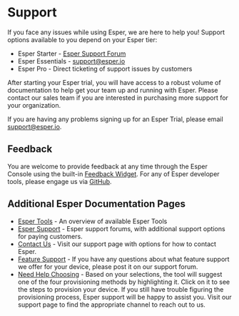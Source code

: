 # Support

If you face any issues while using Esper, we are here to help you! Support options available to you depend on your Esper tier:

* Esper Starter - [Esper Support Forum]
* Esper Essentials - support@esper.io
* Esper Pro - Direct ticketing of support issues by customers

After starting your Esper trial, you will have access to a robust volume of documentation to help get your team up and running with Esper. Please contact our sales team if you are interested in purchasing more support for your organization.

If you are having any problems signing up for an Esper Trial, please email support@esper.io.

## Feedback

You are welcome to provide feedback at any time through the Esper Console using the built-in [Feedback Widget]. For any of Esper developer tools, please engage us via [GitHub]. 

## Additional Esper Documentation Pages

* [Esper Tools] - An overview of available Esper Tools 
* [Esper Support] - Esper support forums, with additional support options for paying customers.
* [Contact Us] - Visit our support page with options for how to contact Esper.
* [Feature Support] - If you have any questions about what feature support we offer for your device, please post it on our support forum.
* [Need Help Choosing] - Based on your selections, the tool will suggest one of the four provisioning methods by highlighting it. Click on it to see the steps to provision your device. If you still have trouble figuring the provisioning process, Esper support will be happy to assist you. Visit our support page to find the appropriate channel to reach out to us.


[Esper Support Forum]: https://support.esper.io/s/
[Feedback Widget]: https://console-docs.esper.io/miscellaneous/#what-is-the-feedback-widget
[GitHub]: https://github.com/esper-io
[Esper Tools]: https://docs.esper.io/home/#esper-tools
[Esper Support]: https://docs.esper.io/home/support.html
[Contact Us]: https://docs.esper.io/home/#contact-us
[Feature Support]: https://docs.esper.io/home/requirements.html#esper-feature-support
[Need Help Choosing]: https://console-docs.esper.io/provisioning-methods/help.html#do-you-need-help-choosing-a-provisioning-method





